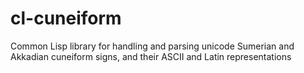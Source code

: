 cl-cuneiform
============

Common Lisp library for handling and parsing unicode Sumerian and Akkadian cuneiform signs, and their ASCII and Latin representations
